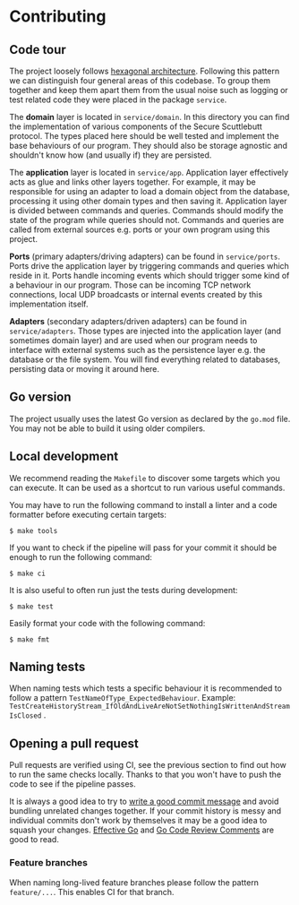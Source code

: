 # Contributing

## Code tour

The project loosely follows [hexagonal architecture][hexagonal-architecture].
Following this pattern we can distinguish four general areas of this codebase.
To group them together and keep them apart them from the usual noise such as
logging or test related code they were placed in the package `service`.

The **domain** layer is located in `service/domain`. In this directory you can
find the implementation of various components of the Secure Scuttlebutt
protocol. The types placed here should be well tested and implement the base
behaviours of our program. They should also be storage agnostic and shouldn't
know how (and usually if) they are persisted.

The **application** layer is located in `service/app`. Application layer
effectively acts as glue and links other layers together. For example, it may be
responsible for using an adapter to load a domain object from the database,
processing it using other domain types and then saving it. Application layer is
divided between commands and queries. Commands should modify the state of the
program while queries should not. Commands and queries are called from external
sources e.g. ports or your own program using this project.

**Ports** (primary adapters/driving adapters) can be found in `service/ports`.
Ports drive the application layer by triggering commands and queries which
reside in it. Ports handle incoming events which should trigger some kind of a
behaviour in our program. Those can be incoming TCP network connections, local
UDP broadcasts or internal events created by this implementation itself.

**Adapters** (secondary adapters/driven adapters) can be found in
`service/adapters`. Those types are injected into the application layer (and
sometimes domain layer) and are used when our program needs to interface with
external systems such as the persistence layer e.g. the database or the file
system. You will find everything related to databases, persisting data or moving
it around here.

## Go version

The project usually uses the latest Go version as declared by the `go.mod` file.
You may not be able to build it using older compilers.

## Local development

We recommend reading the `Makefile` to discover some targets which you can
execute. It can be used as a shortcut to run various useful commands.

You may have to run the following command to install a linter and a code
formatter before executing certain targets:

    $ make tools

If you want to check if the pipeline will pass for your commit it should be
enough to run the following command:

    $ make ci

It is also useful to often run just the tests during development:

    $ make test

Easily format your code with the following command:

    $ make fmt

## Naming tests

When naming tests which tests a specific behaviour it is recommended to follow a
pattern `TestNameOfType_ExpectedBehaviour`. Example:
`TestCreateHistoryStream_IfOldAndLiveAreNotSetNothingIsWrittenAndStreamIsClosed`
.

## Opening a pull request

Pull requests are verified using CI, see the previous section to find out how to
run the same checks locally. Thanks to that you won't have to push the code to
see if the pipeline passes.

It is always a good idea to try to [write a good commit message][commit-message]
and avoid bundling unrelated changes together. If your commit history is messy
and individual commits don't work by themselves it may be a good idea to squash
your changes. [Effective Go][effective-go] and [Go Code Review
Comments][code-review-comments] are good to read.

### Feature branches

When naming long-lived feature branches please follow the pattern `feature/...`.
This enables CI for that branch.


[hexagonal-architecture]: https://en.wikipedia.org/wiki/Hexagonal_architecture_(software)

[commit-message]: https://cbea.ms/git-commit/

[effective-go]: http://golang.org/doc/effective_go.html

[code-review-comments]: https://github.com/golang/go/wiki/CodeReviewComments